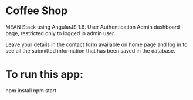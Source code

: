 # Coffee Shop

MEAN Stack using AngularJS 1.6.
User Authentication
Admin dashboard page, restricted only to logged in admin user.

Leave your details in the contact form available on home page and log in to see all the submitted information that has been saved in the database. 


# To run this app:
npm install
npm start

